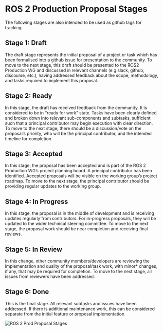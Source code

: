 # ROS 2 Production Proposal Stages
The following stages are also intended to be used as github tags for tracking.
## Stage 1: Draft

The draft stage represents the initial proposal of a project or task which has been formalised into a github issue for presentation to the community. To move to the next stage, this draft should be presented to the ROS2 Production WG and discussed in relevant channels (e.g slack, github, discourse, etc.), having addressed feedback about the scope, methodology, and tasks required to implement this proposal. 

## Stage 2: Ready

In this stage, the draft has received feedback from the community. It is considered to be in “ready for work” state. Tasks have been clearly defined and broken down into relevant sub-components and subtasks, sufficient such that a principal contributor may begin execution with clear direction. To move to the next stage, there should be a discussion/vote on the proposal’s priority, who will be the principal contributor, and the intended timeline for completion. 


## Stage 3: Accepted

In this stage, the proposal has been accepted and is part of the ROS 2 Production WG’s project planning board. A principal contributor has been identified. Accepted proposals will be visible on the working group’s project roadmap. To move to the next stage, the principal contributor should be providing regular updates to the working group. 

## Stage 4: In Progress

In this stage, the proposal is in the middle of development and is receiving updates regularly from contributors. For in-progress proposals, they will be updated to the wider technical steering committee. To move to the next stage, the proposal work should be near completion and receiving final reviews.

## Stage 5: In Review

In this change, other community members/developers are reviewing the implementation and quality of the proposal/task work, with minor* changes, if any, that may be required for completion. To move to the next stage, all issues from reviewers have been addressed.

## Stage 6: Done

This is the final stage. All relevant subtasks and issues have been addressed. If there is additional maintenance work, this can be considered separate from the initial feature or proposal implementation.

![ROS 2 Prod Proposal Stages](https://github.com/bpwilcox/ros2-production-working-group/assets/22353511/e8b9aee0-f088-4d55-85ac-93dd54d5f0c2)
